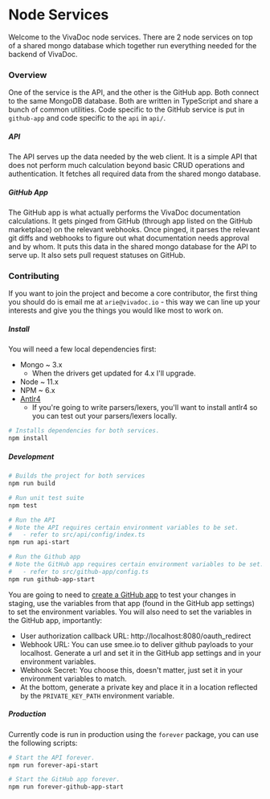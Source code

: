 # Node Services

Welcome to the VivaDoc node services. There are 2 node services on top of a shared mongo database which together run
everything needed for the backend of VivaDoc.

### Overview

One of the service is the API, and the other is the GitHub app. Both connect to the same MongoDB database. Both are
written in TypeScript and share a bunch of common utilities. Code specific to the GitHub service is put in `github-app`
and code specific to the `api` in `api/`.

##### API

The API serves up the data needed by the web client. It is a simple API that does not perform much calculation beyond
basic CRUD operations and authentication. It fetches all required data from the shared mongo database.

##### GitHub App

The GitHub app is what actually performs the VivaDoc documentation calculations. It gets pinged from GitHub (through
app listed on the GitHub marketplace) on the relevant webhooks. Once pinged, it parses the relevant git diffs and
webhooks to figure out what documentation needs approval and by whom. It puts this data in the shared mongo database
for the API to serve up. It also sets pull request statuses on GitHub.

### Contributing

If you want to join the project and become a core contributor, the first thing you should do is email me at
`arie@vivadoc.io` - this way we can line up your interests and give you the things you would like most to work on.

##### Install

You will need a few local dependencies first:

- Mongo ~ 3.x
  - When the drivers get updated for 4.x I'll upgrade.
- Node ~ 11.x
- NPM ~ 6.x
- [Antlr4](https://www.antlr.org/)
  - If you're going to write parsers/lexers, you'll want to install antlr4 so you can test out your parsers/lexers
    locally.


```bash
# Installs dependencies for both services.
npm install
```

##### Development

```bash
# Builds the project for both services
npm run build

# Run unit test suite
npm test

# Run the API
# Note the API requires certain environment variables to be set.
#   - refer to src/api/config/index.ts
npm run api-start

# Run the Github app
# Note the GitHub app requires certain environment variables to be set.
#   - refer to src/github-app/config.ts
npm run github-app-start
```

You are going to need to [create a GitHub app](https://github.com/settings/apps) to test your changes in staging, use
the variables from that app (found in the GitHub app settings) to set the environment variables. You will also need to
set the variables in the GitHub app, importantly:
  - User authorization callback URL: http://localhost:8080/oauth_redirect
  - Webhook URL: You can use smee.io to deliver github payloads to your localhost. Generate a url and set it in the
                 GitHub app settings and in your environment variables.
  - Webhook Secret: You choose this, doesn't matter, just set it in your environment variables to match.
  - At the bottom, generate a private key and place it in a location reflected by the `PRIVATE_KEY_PATH` environment
    variable.

##### Production

Currently code is run in production using the `forever` package, you can use the following scripts:


```bash
# Start the API forever.
npm run forever-api-start

# Start the GitHub app forever.
npm run forever-github-app-start
```
